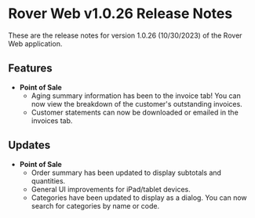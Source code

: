 # Rover Web v1.0.26 Release Notes

<badge text= "Version 1.0.26" vertical="middle" />

<PageHeader />

These are the release notes for version 1.0.26 (10/30/2023) of the Rover Web application.

## Features

- **Point of Sale**
  - Aging summary information has been to the invoice tab! You can now view the breakdown of the customer's outstanding invoices.
  - Customer statements can now be downloaded or emailed in the invoices tab.

## Updates

- **Point of Sale**
  - Order summary has been updated to display subtotals and quantities. 
  - General UI improvements for iPad/tablet devices.
  - Categories have been updated to display as a dialog. You can now search for categories by name or code.

<PageFooter />